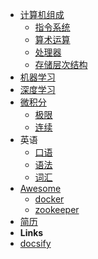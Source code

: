 - [计算机组成](cod/index)
  - [指令系统](cod/)
  - [算术运算](cod/)
  - [处理器](cod/)
  - [存储层次结构](cod/)
- [机器学习](ml)
- [深度学习](dl)
- [微积分](calculus/index)
  - [极限](calculus/limit)
  - [连续](calculus/continuity)
- 英语
  - [口语](en/colloquialism)
  - [语法](en/grammar)
  - [词汇](en/vocabulary)
- [Awesome](awesome/awesome)
  - [docker](awesome/docker)
  - [zookeeper](awesome/zookeeper)
- [简历](profile)
- **Links**
- [docsify](https://docsify.js.org)